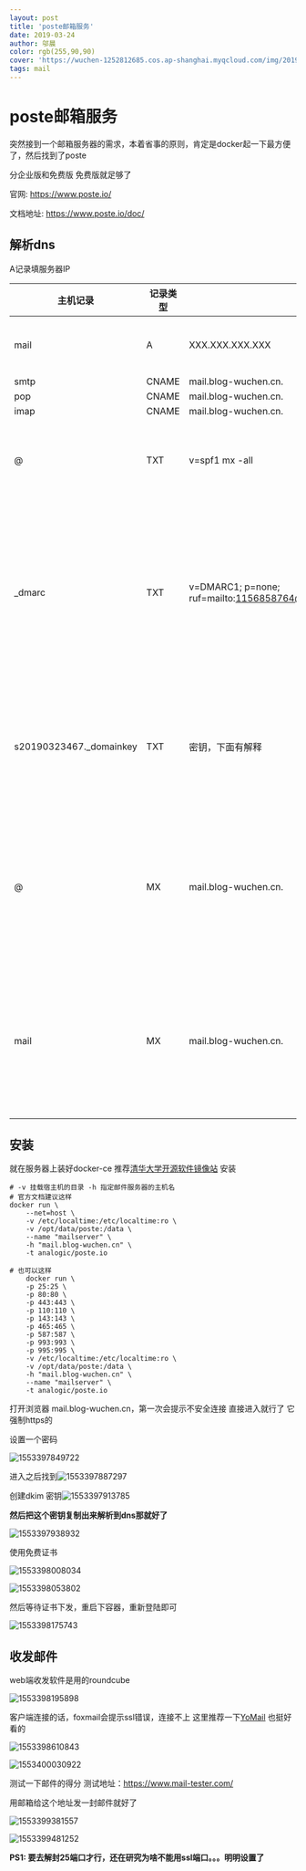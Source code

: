```yaml
---
layout: post
title: 'poste邮箱服务'
date: 2019-03-24
author: 邬晨
color: rgb(255,90,90)
cover: 'https://wuchen-1252812685.cos.ap-shanghai.myqcloud.com/img/2019-03-24/th.jpg'
tags: mail
---
```




# poste邮箱服务



突然接到一个邮箱服务器的需求，本着省事的原则，肯定是docker起一下最方便了，然后找到了poste

分企业版和免费版 免费版就足够了

官网: <https://www.poste.io/>

文档地址: <https://www.poste.io/doc/>



## 解析dns

A记录填服务器IP

| 主机记录                | 记录类型 | 记录值                                                       | 备注                                            |
| ----------------------- | -------- | ------------------------------------------------------------ | ----------------------------------------------- |
| mail                    | A        | XXX.XXX.XXX.XXX                                              | 解析到邮件服务器                                |
| smtp                    | CNAME    | mail.blog-wuchen.cn.                                         |                                                 |
| pop                     | CNAME    | mail.blog-wuchen.cn.                                         |                                                 |
| imap                    | CNAME    | mail.blog-wuchen.cn.                                         |                                                 |
| @                       | TXT      | v=spf1 mx -all                                               | 只允许mx地址发邮件                              |
| _dmarc                  | TXT      | v=DMARC1; p=none; ruf=mailto:1156858764@qq.com;rua=mailto:1156858764@qq.com | 验证邮件签名,识别并拦截伪造邮件，发送到指定邮箱 |
| s20190323467._domainkey | TXT      | 密钥，下面有解释                                             | 验证邮件签名,识别并拦截钓鱼邮件                 |
| @                       | MX       | mail.blog-wuchen.cn.                                         | 用于指定负责处理发往收件人域名的邮件服务器      |
| mail                    | MX       | mail.blog-wuchen.cn.                                         | 用于指定负责处理发往收件人域名的邮件服务器      |

## 安装

就在服务器上装好docker-ce 推荐[清华大学开源软件镜像站](<https://mirrors.tuna.tsinghua.edu.cn/help/docker-ce/>) 安装

```shell
# -v 挂载宿主机的目录 -h 指定邮件服务器的主机名
# 官方文档建议这样
docker run \
    --net=host \
    -v /etc/localtime:/etc/localtime:ro \
    -v /opt/data/poste:/data \
    --name "mailserver" \
    -h "mail.blog-wuchen.cn" \
    -t analogic/poste.io
    
# 也可以这样
    docker run \
    -p 25:25 \
    -p 80:80 \
    -p 443:443 \
    -p 110:110 \
    -p 143:143 \
    -p 465:465 \
    -p 587:587 \
    -p 993:993 \
    -p 995:995 \
    -v /etc/localtime:/etc/localtime:ro \
    -v /opt/data/poste:/data \
    -h "mail.blog-wuchen.cn" \
    --name "mailserver" \
    -t analogic/poste.io
```

打开浏览器 mail.blog-wuchen.cn，第一次会提示不安全连接 直接进入就行了 它强制https的

设置一个密码

![1553397849722](https://wuchen-1252812685.cos.ap-shanghai.myqcloud.com/img/2019-03-24/1553397849722.png)

进入之后找到![1553397887297](https://wuchen-1252812685.cos.ap-shanghai.myqcloud.com/img/2019-03-24/1553397887297.png)

创建dkim 密钥![1553397913785](https://wuchen-1252812685.cos.ap-shanghai.myqcloud.com/img/2019-03-24/1553397913785.png)

**然后把这个密钥复制出来解析到dns那就好了**

![1553397938932](https://wuchen-1252812685.cos.ap-shanghai.myqcloud.com/img/2019-03-24/1553397938932.png)

使用免费证书

![1553398008034](https://wuchen-1252812685.cos.ap-shanghai.myqcloud.com/img/2019-03-24/1553398008034.png)

![1553398053802](https://wuchen-1252812685.cos.ap-shanghai.myqcloud.com/img/2019-03-24/1553398053802.png)

然后等待证书下发，重启下容器，重新登陆即可

![1553398175743](https://wuchen-1252812685.cos.ap-shanghai.myqcloud.com/img/2019-03-24/1553398175743.png)

## 收发邮件

web端收发软件是用的roundcube

![1553398195898](https://wuchen-1252812685.cos.ap-shanghai.myqcloud.com/img/2019-03-24/1553398195898.png)

客户端连接的话，foxmail会提示ssl错误，连接不上 这里推荐一下[YoMail](<http://www.nextechat.com/>) 也挺好看的

![1553398610843](https://wuchen-1252812685.cos.ap-shanghai.myqcloud.com/img/2019-03-24/1553398610843.png)

![1553400030922](https://wuchen-1252812685.cos.ap-shanghai.myqcloud.com/img/2019-03-24/1553400030922.png)

测试一下邮件的得分 测试地址：<https://www.mail-tester.com/>

用邮箱给这个地址发一封邮件就好了

![1553399381557](https://wuchen-1252812685.cos.ap-shanghai.myqcloud.com/img/2019-03-24/1553399381557.png)

![1553399481252](https://wuchen-1252812685.cos.ap-shanghai.myqcloud.com/img/2019-03-24/1553399481252.png)


**PS1: 要去解封25端口才行，还在研究为啥不能用ssl端口。。。明明设置了**
